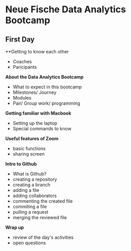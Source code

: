 # Neue Fische Data Analytics Bootcamp
## First Day

**Getting to know each other
- Coaches
- Paricipants


**About the Data Analytics Bootcamp**
- What to expect in this bootcamp
- Milestones/ Journey
- Modules
- Pair/ Group work/ programming

**Getting familiar with Macbook**
- Setting up the laptop
- Special commands to know

**Useful features of Zoom**
- basic functions
- sharing screen

**Intro to Github**
- What is Github?
- creating a repository
- creating a branch
- adding a file
- adding collaborators
- commenting the created file
- commiting a file
- pulling a request
- merging the reviewed file

**Wrap up**
- review of the day's activities
- open questions
